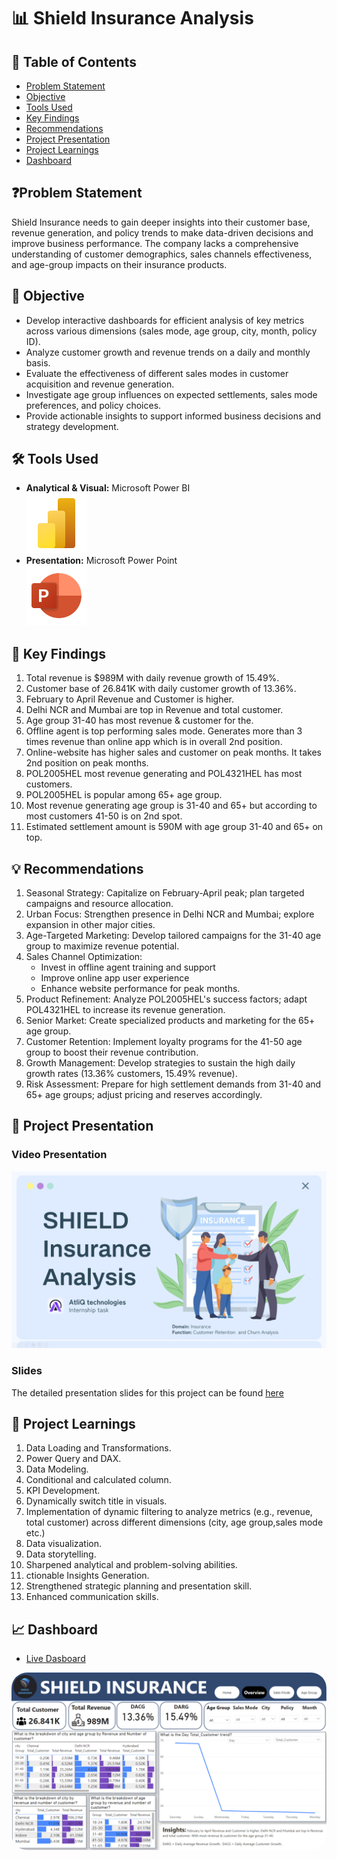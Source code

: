 # 📊 Shield Insurance Analysis

## 📕 Table of Contents
- [Problem Statement](#-problem-statement)
- [Objective](#-objective)
- [Tools Used](#%EF%B8%8F-tools-used)
- [Key Findings](#-key-findings)
- [Recommendations](#-recommendations)
- [Project Presentation](#-project-presentation)
- [Project Learnings](#-project-learnings)
- [Dashboard](#-dashboard)

## ❓Problem Statement
Shield Insurance needs to gain deeper insights into their customer base, revenue generation, and policy trends to make data-driven decisions and improve business performance. The company lacks a comprehensive understanding of customer demographics, sales channels effectiveness, and age-group impacts on their insurance products.

## 🎯 Objective
- Develop interactive dashboards for efficient analysis of key metrics across various dimensions (sales mode, age group, city, month, policy ID). 
- Analyze customer growth and revenue trends on a daily and monthly basis. 
- Evaluate the effectiveness of different sales modes in customer acquisition and revenue generation.
- Investigate age group influences on expected settlements, sales mode preferences, and policy choices.
- Provide actionable insights to support informed business decisions and strategy development. 


## 🛠️ Tools Used
- **Analytical & Visual:**  Microsoft Power BI\
  <img width="96" height="96" src="https://github.com/amanat-mahmud/useful_icons/blob/main/icons8-power-bi-2021-144.png" alt="power-bi-2021"/>
- **Presentation:** Microsoft Power Point\
  <img width="96" height="96" src="https://github.com/amanat-mahmud/useful_icons/blob/main/icons8-power-point-144.png" alt="microsoft-powerpoint-2019"/>


## 🔎 Key Findings
1. Total revenue is $989M with daily revenue growth of 15.49%.
2. Customer base of 26.841K with daily customer growth of 13.36%.
3. February to April Revenue and Customer is higher.
4. Delhi NCR and Mumbai are top in Revenue and total customer.
5. Age group 31-40 has most revenue & customer for the.
6. Offline agent is top performing sales mode. Generates more than 3 times revenue than online app which is in overall 2nd position.
7. Online-website has higher sales and customer on peak months. It takes 2nd position on peak months.
8. POL2005HEL most revenue generating and POL4321HEL has most customers.
9. POL2005HEL is popular among 65+ age group.
10. Most revenue generating age group is 31-40 and 65+ but according to most customers 41-50 is on 2nd spot.
11. Estimated settlement amount is 590M with age group 31-40 and 65+ on top.


## 💡 Recommendations
1. Seasonal Strategy: Capitalize on February-April peak; plan targeted campaigns and resource allocation.
2. Urban Focus: Strengthen presence in Delhi NCR and Mumbai; explore expansion in other major cities.
3. Age-Targeted Marketing: Develop tailored campaigns for the 31-40 age group to maximize revenue potential.
4. Sales Channel Optimization:
    - Invest in offline agent training and support
    - Improve online app user experience
    - Enhance website performance for peak months. 
5. Product Refinement: Analyze POL2005HEL's success factors; adapt POL4321HEL to increase its revenue generation.
6. Senior Market: Create specialized products and marketing for the 65+ age group.
7. Customer Retention: Implement loyalty programs for the 41-50 age group to boost their revenue contribution.
8. Growth Management: Develop strategies to sustain the high daily growth rates (13.36% customers, 15.49% revenue).
9. Risk Assessment: Prepare for high settlement demands from 31-40 and 65+ age groups; adjust pricing and reserves accordingly.


## 📌 Project Presentation
### Video Presentation
[![Shield Insurance Analysis Presentation](https://github.com/amanat-mahmud/Shield-Insurance-Analysis/blob/main/cover.png)](https://youtu.be/5kiMtXxRhRs)

### Slides
The detailed presentation slides for this project can be found [here](https://github.com/amanat-mahmud/Shield-Insurance-Analysis/blob/main/slide.pdf)

## 🧠 Project Learnings
1. Data Loading and Transformations.
2. Power Query and DAX.
3. Data Modeling.
4. Conditional and calculated column.
5. KPI Development.
6. Dynamically switch title in visuals.
7. Implementation of dynamic filtering to analyze metrics (e.g., revenue, total customer) across different dimensions (city, age group,sales mode etc.)
8. Data visualization.
9. Data storytelling.
10. Sharpened analytical and problem-solving abilities.
11. ctionable Insights Generation.
12. Strengthened strategic planning and  presentation skill.
13. Enhanced communication skills.

## 📈 Dashboard
- [Live Dasboard](https://tinyurl.com/m8sdupu4)
<img style="border-radius:25px;" src="https://github.com/amanat-mahmud/Shield-Insurance-Analysis/blob/main/overview.png">

